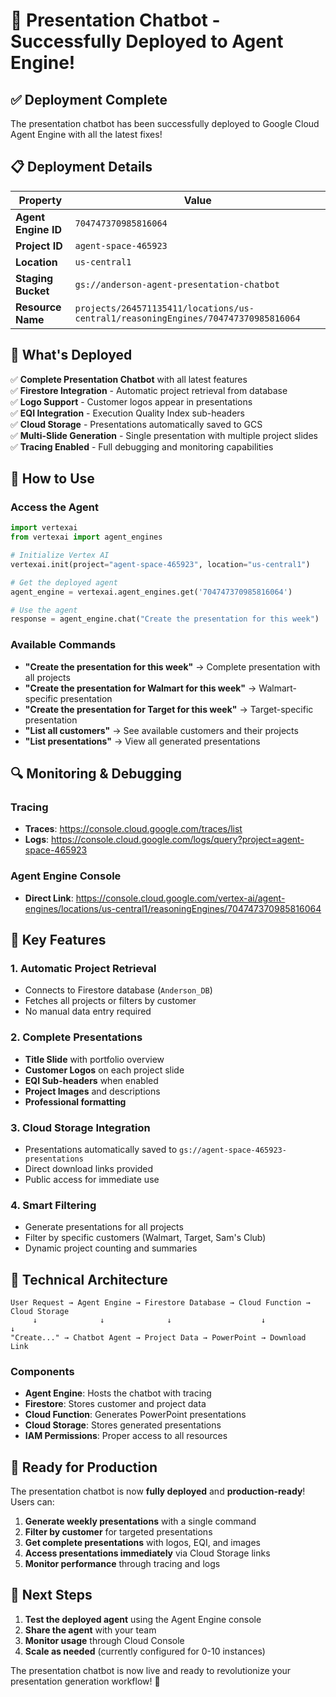 # 🚀 Presentation Chatbot - Successfully Deployed to Agent Engine!

## ✅ **Deployment Complete**

The presentation chatbot has been successfully deployed to Google Cloud Agent Engine with all the latest fixes!

## 📋 **Deployment Details**

| Property | Value |
|----------|-------|
| **Agent Engine ID** | `704747370985816064` |
| **Project ID** | `agent-space-465923` |
| **Location** | `us-central1` |
| **Staging Bucket** | `gs://anderson-agent-presentation-chatbot` |
| **Resource Name** | `projects/264571135411/locations/us-central1/reasoningEngines/704747370985816064` |

## 🎯 **What's Deployed**

✅ **Complete Presentation Chatbot** with all latest features  
✅ **Firestore Integration** - Automatic project retrieval from database  
✅ **Logo Support** - Customer logos appear in presentations  
✅ **EQI Integration** - Execution Quality Index sub-headers  
✅ **Cloud Storage** - Presentations automatically saved to GCS  
✅ **Multi-Slide Generation** - Single presentation with multiple project slides  
✅ **Tracing Enabled** - Full debugging and monitoring capabilities  

## 🚀 **How to Use**

### **Access the Agent**
```python
import vertexai
from vertexai import agent_engines

# Initialize Vertex AI
vertexai.init(project="agent-space-465923", location="us-central1")

# Get the deployed agent
agent_engine = vertexai.agent_engines.get('704747370985816064')

# Use the agent
response = agent_engine.chat("Create the presentation for this week")
```

### **Available Commands**
- **"Create the presentation for this week"** → Complete presentation with all projects
- **"Create the presentation for Walmart for this week"** → Walmart-specific presentation
- **"Create the presentation for Target for this week"** → Target-specific presentation
- **"List all customers"** → See available customers and their projects
- **"List presentations"** → View all generated presentations

## 🔍 **Monitoring & Debugging**

### **Tracing**
- **Traces**: https://console.cloud.google.com/traces/list
- **Logs**: https://console.cloud.google.com/logs/query?project=agent-space-465923

### **Agent Engine Console**
- **Direct Link**: https://console.cloud.google.com/vertex-ai/agent-engines/locations/us-central1/reasoningEngines/704747370985816064

## 🎉 **Key Features**

### **1. Automatic Project Retrieval**
- Connects to Firestore database (`Anderson_DB`)
- Fetches all projects or filters by customer
- No manual data entry required

### **2. Complete Presentations**
- **Title Slide** with portfolio overview
- **Customer Logos** on each project slide
- **EQI Sub-headers** when enabled
- **Project Images** and descriptions
- **Professional formatting**

### **3. Cloud Storage Integration**
- Presentations automatically saved to `gs://agent-space-465923-presentations`
- Direct download links provided
- Public access for immediate use

### **4. Smart Filtering**
- Generate presentations for all projects
- Filter by specific customers (Walmart, Target, Sam's Club)
- Dynamic project counting and summaries

## 🔧 **Technical Architecture**

```
User Request → Agent Engine → Firestore Database → Cloud Function → Cloud Storage
     ↓              ↓              ↓                    ↓              ↓
"Create..." → Chatbot Agent → Project Data → PowerPoint → Download Link
```

### **Components**
- **Agent Engine**: Hosts the chatbot with tracing
- **Firestore**: Stores customer and project data
- **Cloud Function**: Generates PowerPoint presentations
- **Cloud Storage**: Stores generated presentations
- **IAM Permissions**: Proper access to all resources

## 🎯 **Ready for Production**

The presentation chatbot is now **fully deployed** and **production-ready**! Users can:

1. **Generate weekly presentations** with a single command
2. **Filter by customer** for targeted presentations  
3. **Get complete presentations** with logos, EQI, and images
4. **Access presentations immediately** via Cloud Storage links
5. **Monitor performance** through tracing and logs

## 🚀 **Next Steps**

1. **Test the deployed agent** using the Agent Engine console
2. **Share the agent** with your team
3. **Monitor usage** through Cloud Console
4. **Scale as needed** (currently configured for 0-10 instances)

The presentation chatbot is now live and ready to revolutionize your presentation generation workflow! 🎉
